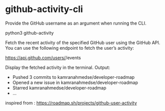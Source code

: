 # github-activity-cli


Provide the GitHub username as an argument when running the CLI.

python3 github-activity <username>

Fetch the recent activity of the specified GitHub user using the GitHub API. You can use the following endpoint to fetch the user’s activity:

https://api.github.com/users/<username>/events

Display the fetched activity in the terminal.
Output:
- Pushed 3 commits to kamranahmedse/developer-roadmap
- Opened a new issue in kamranahmedse/developer-roadmap
- Starred kamranahmedse/developer-roadmap
- ...


inspired from :
https://roadmap.sh/projects/github-user-activity